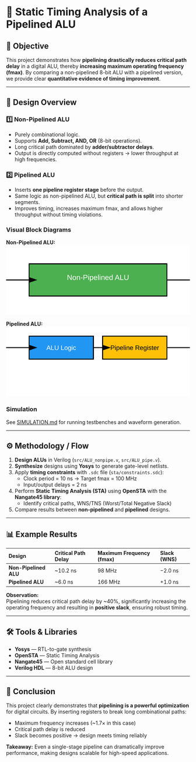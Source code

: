 # 🚀 Static Timing Analysis of a Pipelined ALU

## 🎯 Objective
This project demonstrates how **pipelining drastically reduces critical path delay** in a digital ALU, thereby **increasing maximum operating frequency (fmax)**. By comparing a non-pipelined 8-bit ALU with a pipelined version, we provide clear **quantitative evidence of timing improvement**.

---

## 🧱 Design Overview

### 1️⃣ Non-Pipelined ALU
- Purely combinational logic.
- Supports **Add, Subtract, AND, OR** (8-bit operations).
- Long critical path dominated by **adder/subtractor delays**.
- Output is directly computed without registers → lower throughput at high frequencies.

### 2️⃣ Pipelined ALU
- Inserts **one pipeline register stage** before the output.
- Same logic as non-pipelined ALU, but **critical path is split** into shorter segments.
- Improves timing, increases maximum fmax, and allows higher throughput without timing violations.

### Visual Block Diagrams

**Non-Pipelined ALU:**  
![Non-Pipelined ALU](docs/nonpipe.svg)

**Pipelined ALU:**  
![Pipelined ALU](docs/pipe.svg)

### Simulation

See [SIMULATION.md](docs/SIMULATION.md) for running testbenches and waveform generation.


---

## ⚙️ Methodology / Flow

1. **Design ALUs** in Verilog (`src/ALU_nonpipe.v`, `src/ALU_pipe.v`).
2. **Synthesize** designs using **Yosys** to generate gate-level netlists.
3. Apply **timing constraints** with `.sdc` file (`sta/constraints.sdc`):
   - Clock period = 10 ns → Target fmax = 100 MHz
   - Input/output delays = 2 ns
4. Perform **Static Timing Analysis (STA)** using **OpenSTA** with the **Nangate45 library**:
   - Identify critical paths, WNS/TNS (Worst/Total Negative Slack)
5. Compare results between **non-pipelined** and **pipelined** designs.

---

## 📊 Example Results

| Design | Critical Path Delay | Maximum Frequency (fmax) | Slack (WNS) |
|:-------|:------------------|:------------------------|:------------|
| **Non-Pipelined ALU** | ~10.2 ns | 98 MHz | −2.0 ns |
| **Pipelined ALU**     | ~6.0 ns  | 166 MHz | +1.0 ns |

**Observation:**  
Pipelining reduces critical path delay by ~40%, significantly increasing the operating frequency and resulting in **positive slack**, ensuring robust timing.

---

## 🛠 Tools & Libraries
- **Yosys** — RTL-to-gate synthesis  
- **OpenSTA** — Static Timing Analysis  
- **Nangate45** — Open standard cell library  
- **Verilog HDL** — 8-bit ALU design  

---

## 🧠 Conclusion
This project clearly demonstrates that **pipelining is a powerful optimization** for digital circuits. By inserting registers to break long combinational paths:  

- Maximum frequency increases (~1.7× in this case)  
- Critical path delay is reduced  
- Slack becomes positive → design meets timing reliably  

**Takeaway:** Even a single-stage pipeline can dramatically improve performance, making designs scalable for high-speed applications.
